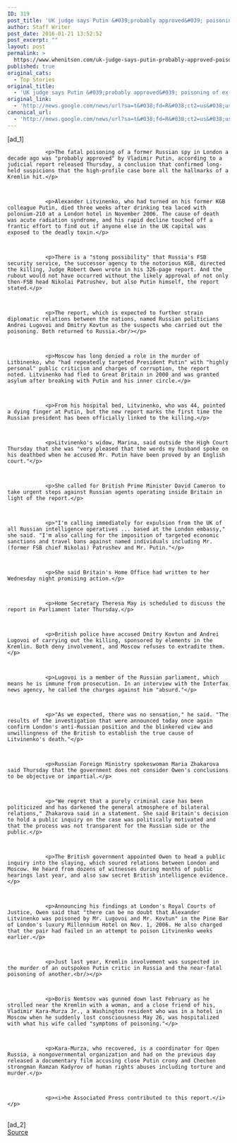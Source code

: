 ```yaml
---
ID: 319
post_title: 'UK judge says Putin &#039;probably approved&#039; poisoning of ex-Russian spy &#8211; Fox News'
author: Staff Writer
post_date: 2016-01-21 13:52:52
post_excerpt: ""
layout: post
permalink: >
  https://www.whenitson.com/uk-judge-says-putin-probably-approved-poisoning-of-ex-russian-spy-fox-news/
published: true
original_cats:
  - Top Stories
original_title:
  - 'UK judge says Putin &#039;probably approved&#039; poisoning of ex-Russian spy - Fox News'
original_link:
  - 'http://news.google.com/news/url?sa=t&#038;fd=R&#038;ct2=us&#038;usg=AFQjCNEG41r6o2ZudJu4R6bNgpbzpiLjcw&#038;clid=c3a7d30bb8a4878e06b80cf16b898331&#038;cid=52779033294065&#038;ei=s-KgVojzOoeohQHb37C4DA&#038;url=http://www.foxnews.com/world/2016/01/21/uk-judge-says-putin-probably-approved-poisoning-ex-russian-spy.html'
canonical_url:
  - 'http://news.google.com/news/url?sa=t&#038;fd=R&#038;ct2=us&#038;usg=AFQjCNEG41r6o2ZudJu4R6bNgpbzpiLjcw&#038;clid=c3a7d30bb8a4878e06b80cf16b898331&#038;cid=52779033294065&#038;ei=s-KgVojzOoeohQHb37C4DA&#038;url=http://www.foxnews.com/world/2016/01/21/uk-judge-says-putin-probably-approved-poisoning-ex-russian-spy.html'
---
```

 [ad_1]
<br><div readability="153">
    
        
        
        
            
                <p>The fatal poisoning of a former Russian spy in London a decade ago was "probably approved" by Vladimir Putin, according to a judicial report released Thursday, a conclusion that confirmed long-held suspicions that the high-profile case bore all the hallmarks of a Kremlin hit.</p>                
                

            
                <p>Alexander Litvinenko, who had turned on his former KGB colleague Putin, died three weeks after drinking tea laced with polonium-210 at a London hotel in November 2006. The cause of death was acute radiation syndrome, and his rapid decline touched off a frantic effort to find out if anyone else in the UK capital was exposed to the deadly toxin.</p>                
                

            
                <p>There is a "stong possibility" that Russia's FSB security service, the successor agency to the notorious KGB, directed the killing, Judge Robert Owen wrote in his 326-page report. And the rubout would not have occurred without the likely approval of not only then-FSB head Nikolai Patrushev, but also Putin himself, the report stated.</p>                
                

            
                <p>The report, which is expected to further strain diplomatic relations between the nations, named Russian politicians Andrei Lugovoi and Dmitry Kovtun as the suspects who carried out the poisoning. Both returned to Russia.<br/></p>                
                

            
                <p>Moscow has long denied a role in the murder of Litbinenko, who "had repeatedly targeted President Putin" with "highly personal" public criticism and charges of corruption, the report noted. Litvinenko had fled to Great Britain in 2000 and was granted asylum after breaking with Putin and his inner circle.</p>                
                

            
                <p>From his hospital bed, Litvinenko, who was 44, pointed a dying finger at Putin, but the new report marks the first time the Russian president has been officially linked to the killing.</p>                
                

            
                <p>Litvinenko's widow, Marina, said outside the High Court Thursday that she was "very pleased that the words my husband spoke on his deathbed when he accused Mr. Putin have been proved by an English court."</p>                
                

            
                <p>She called for British Prime Minister David Cameron to take urgent steps against Russian agents operating inside Britain in light of the report.</p>                
                

            
                <p>"I'm calling immediately for expulsion from the UK of all Russian intelligence operatives ... based at the London embassy," she said. "I'm also calling for the imposition of targeted economic sanctions and travel bans against named individuals including Mr. (former FSB chief Nikolai) Patrushev and Mr. Putin."</p>                
                

            
                <p>She said Britain's Home Office had written to her Wednesday night promising action.</p>                
                

            
                <p>Home Secretary Theresa May is scheduled to discuss the report in Parliament later Thursday.</p>                
                

            
                <p>British police have accused Dmitry Kovtun and Andrei Lugovoi of carrying out the killing, sponsored by elements in the Kremlin. Both deny involvement, and Moscow refuses to extradite them.</p>                
                

            
                <p>Lugovoi is a member of the Russian parliament, which means he is immune from prosecution. In an interview with the Interfax news agency, he called the charges against him "absurd."</p>                
                

            
                <p>"As we expected, there was no sensation," he said. "The results of the investigation that were announced today once again confirm London's anti-Russian position and the blinkered view and unwillingness of the British to establish the true cause of Litvinenko's death."</p>                
                

            
                <p>Russian Foreign Ministry spokeswoman Maria Zhakarova said Thursday that the government does not consider Owen's conclusions to be objective or impartial.</p>                
                

            
                <p>"We regret that a purely criminal case has been politicized and has darkened the general atmosphere of bilateral relations," Zhakarova said in a statement. She said Britain's decision to hold a public inquiry on the case was politically motivated and that the process was not transparent for the Russian side or the public.</p>                
                

            
                <p>The British government appointed Owen to head a public inquiry into the slaying, which soured relations between London and Moscow. He heard from dozens of witnesses during months of public hearings last year, and also saw secret British intelligence evidence.</p>                
                

            
                <p>Announcing his findings at London's Royal Courts of Justice, Owen said that "there can be no doubt that Alexander Litvinenko was poisoned by Mr. Lugovoi and Mr. Kovtun" in the Pine Bar of London's luxury Millennium Hotel on Nov. 1, 2006. He also charged that the pair had failed in an attempt to poison Litvinenko weeks earlier.</p>                
                

            
                <p>Just last year, Kremlin involvement was suspected in the murder of an outspoken Putin critic in Russia and the near-fatal poisoning of another.<br/></p>                
                

            
                <p>Boris Nemtsov was gunned down last February as he strolled near the Kremlin with a woman, and a close friend of his, Vladimir Kara-Murza Jr., a Washington resident who was in a hotel in Moscow when he suddenly lost consciousness May 26, was hospitalized with what his wife called "symptoms of poisoning."</p>                
                

            
                <p>Kara-Murza, who recovered, is a coordinator for Open Russia, a nongovernmental organization and had on the previous day released a documentary film accusing close Putin crony and Chechen strongman Ramzan Kadyrov of human rights abuses including torture and murder.</p>                
                

            
                <p><i>he Associated Press contributed to this report.</i></p>                
                

            

            
                
                    
                
                


 

            
        
    
</div>
<br>[ad_2]
<br><a href="http://news.google.com/news/url?sa=t&#038;fd=R&#038;ct2=us&#038;usg=AFQjCNEG41r6o2ZudJu4R6bNgpbzpiLjcw&#038;clid=c3a7d30bb8a4878e06b80cf16b898331&#038;cid=52779033294065&#038;ei=s-KgVojzOoeohQHb37C4DA&#038;url=http://www.foxnews.com/world/2016/01/21/uk-judge-says-putin-probably-approved-poisoning-ex-russian-spy.html">Source </a>